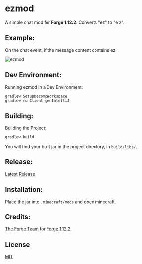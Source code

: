 # ezmod

A simple chat mod for **Forge 1.12.2**. Converts "ez" to "e z". 

## Example: 

On the chat event, if the message content contains ez:

![ezmod](https://media.discordapp.net/attachments/770747526859980851/774618307483271178/unknown.png)


## Dev Environment:

Running ezmod in a Dev Environment:

```gradle
gradlew SetupDecompWorkspace
gradlew runClient genIntelliJ
```

## Building:
Building the Project:

```gradle
gradlew build
```
You will find your built jar in the project directory, in `build/libs/`. 

## Release: 

[Latest Release](https://github.com/vypr-ysl/ezmod/releases/tag/1.0.0)

## Installation:
Place the jar into `.minecraft/mods` and open minecraft. 

## Credits: 
[The Forge Team](http://files.minecraftforge.net/) for [Forge 1.12.2](http://files.minecraftforge.net/maven/net/minecraftforge/forge/index_1.12.2.html).

## License
[MIT](https://choosealicense.com/licenses/mit/)
